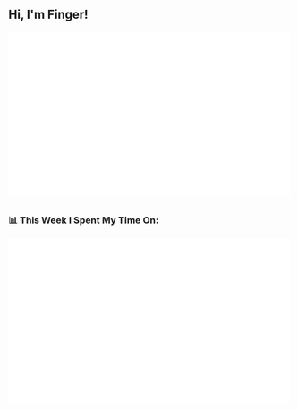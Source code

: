 <h2> Hi, I'm Finger!</h2>

<img align="right" src="https://raw.githubusercontent.com/spianmo/github-stats/master/generated/overview.svg#gh-light-mode-only">

<!-- <img align="right" height="160em" src="https://github-readme-stats-eight-theta.vercel.app/api/top-langs/?username=spianmo&layout=compact&langs_count=8&theme=algolia"/>	 -->
	
```go
package main

type Me struct {
	Name   string
	Job    string
	Code   string
	Skills string
}

func main() {
	me := &Me{
		Name:   "Finger",
		Job:    "Client-side Engineer",
		Code:   "Java and C++ and Others",
		Skills: "Android Security NLP ^o^",
	}
	_ = me
}
```


<h3>📊 This Week I Spent My Time On:</h3>
<img align='right' src="https://raw.githubusercontent.com/spianmo/github-stats/master/generated/languages.svg#gh-light-mode-only">

<!--START_SECTION:waka-->

```text
JavaScript               21 hrs 3 mins   ████████████░░░░░░░░░░░░░   48.54 %
Vue.js                   13 hrs 38 mins  ████████░░░░░░░░░░░░░░░░░   31.47 %
Python                   4 hrs 13 mins   ██▒░░░░░░░░░░░░░░░░░░░░░░   09.74 %
JSON                     55 mins         ▓░░░░░░░░░░░░░░░░░░░░░░░░   02.12 %
Dart                     47 mins         ▒░░░░░░░░░░░░░░░░░░░░░░░░   01.81 %
SourceMap                38 mins         ▒░░░░░░░░░░░░░░░░░░░░░░░░   01.50 %
```

<!--END_SECTION:waka-->
